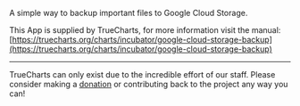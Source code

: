 A simple way to backup important files to Google Cloud Storage.


This App is supplied by TrueCharts, for more information visit the manual: [https://truecharts.org/charts/incubator/google-cloud-storage-backup](https://truecharts.org/charts/incubator/google-cloud-storage-backup)

---

TrueCharts can only exist due to the incredible effort of our staff.
Please consider making a [donation](https://truecharts.org/sponsor) or contributing back to the project any way you can!
